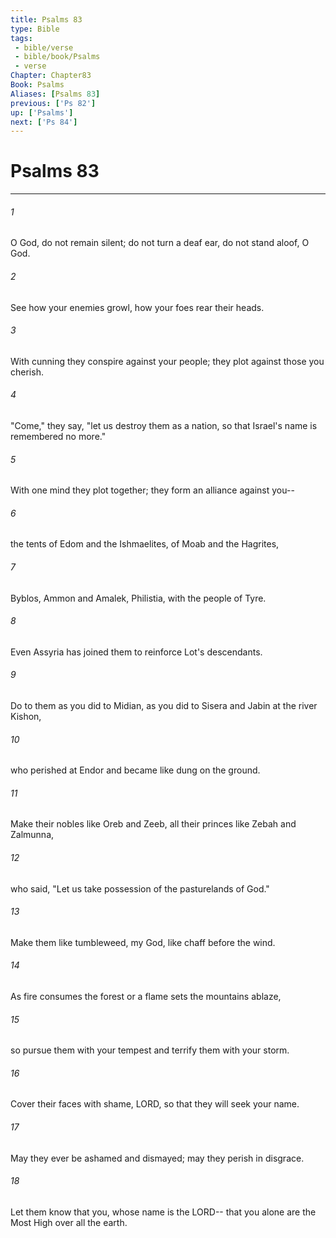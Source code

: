 ```yaml
---
title: Psalms 83
type: Bible
tags:
 - bible/verse
 - bible/book/Psalms
 - verse
Chapter: Chapter83
Book: Psalms
Aliases: [Psalms 83]
previous: ['Ps 82']
up: ['Psalms']
next: ['Ps 84']
---
```

# Psalms 83

***


###### 1 
O God, do not remain silent; do not turn a deaf ear, do not stand aloof, O God. 

###### 2 
See how your enemies growl, how your foes rear their heads. 

###### 3 
With cunning they conspire against your people; they plot against those you cherish. 

###### 4 
"Come," they say, "let us destroy them as a nation, so that Israel's name is remembered no more." 

###### 5 
With one mind they plot together; they form an alliance against you-- 

###### 6 
the tents of Edom and the Ishmaelites, of Moab and the Hagrites, 

###### 7 
Byblos, Ammon and Amalek, Philistia, with the people of Tyre. 

###### 8 
Even Assyria has joined them to reinforce Lot's descendants. 

###### 9 
Do to them as you did to Midian, as you did to Sisera and Jabin at the river Kishon, 

###### 10 
who perished at Endor and became like dung on the ground. 

###### 11 
Make their nobles like Oreb and Zeeb, all their princes like Zebah and Zalmunna, 

###### 12 
who said, "Let us take possession of the pasturelands of God." 

###### 13 
Make them like tumbleweed, my God, like chaff before the wind. 

###### 14 
As fire consumes the forest or a flame sets the mountains ablaze, 

###### 15 
so pursue them with your tempest and terrify them with your storm. 

###### 16 
Cover their faces with shame, LORD, so that they will seek your name. 

###### 17 
May they ever be ashamed and dismayed; may they perish in disgrace. 

###### 18 
Let them know that you, whose name is the LORD-- that you alone are the Most High over all the earth. 
